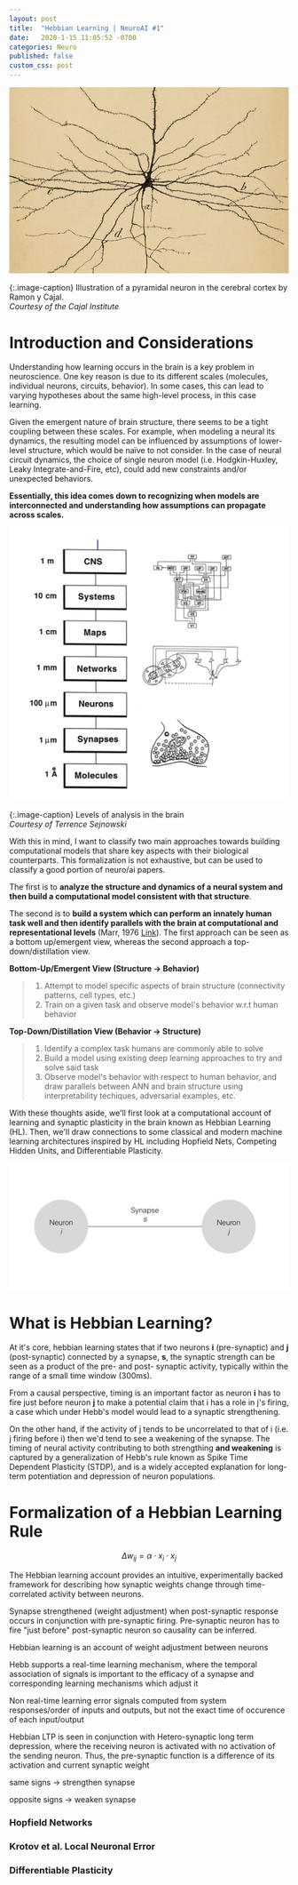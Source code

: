 ```yaml
---
layout: post
title:  "Hebbian Learning | NeuroAI #1"
date:   2020-1-15 11:05:52 -0700
categories: Neuro
published: false
custom_css: post
---
```

[![](/assets/pyramidal.jpg)](/assets/pyramidal.jpg)


{:.image-caption}
Illustration of a pyramidal neuron in the cerebral cortex by Ramon y Cajal. <br/>*Courtesy of the Cajal Institute*


# Introduction and Considerations

Understanding how learning occurs in the brain is a key problem in neuroscience. One key reason is due to its different scales (molecules, individual neurons, circuits, behavior). In some cases, this can lead to varying hypotheses about the same high-level process, in this case learning.

Given the emergent nature of brain structure, there seems to be a tight coupling between these scales. For example, when modeling a neural its dynamics, the resulting model can be influenced by assumptions of lower-level structure, which would be naïve to not consider. In the case of neural circuit dynamics, the choice of single neuron model (i.e. Hodgkin-Huxley, Leaky Integrate-and-Fire, etc), could add new constraints and/or unexpected behaviors. 

**Essentially, this idea comes down to recognizing when models are interconnected and understanding how assumptions can propagate across scales.**

[![](/assets/levels.png)](/assets/pyramidal.levels.png)

{:.image-caption}
Levels of analysis in the brain <br/>*Courtesy of Terrence Sejnowski*



With this in mind, I want to classify two main approaches towards building computational models that share key aspects with their biological counterparts. This formalization is not exhaustive, but can be used to classify a good portion of neuro/ai papers.

The first is to **analyze the structure and dynamics of a neural system and then build a computational model consistent with that structure**. 

The second is to **build a system which can perform an innately human task well and then identify parallels with the brain at computational and representational levels** (Marr, 1976 [Link](https://dspace.mit.edu/handle/1721.1/5782)). The first approach can be seen as a bottom up/emergent view, whereas the second approach a top-down/distillation view.

<strong><span class="orange">Bottom-Up/Emergent View (Structure → Behavior)</span></strong>
>1. Attempt to model specific aspects of brain structure (connectivity patterns, cell types, etc.)
>2. Train on a given task and observe model's behavior w.r.t human behavior

<strong><span class="orange">Top-Down/Distillation View (Behavior → Structure)</span></strong>
>1. Identify a complex task humans are commonly able to solve
>2. Build a model using existing deep learning approaches to try and solve said task
>3. Observe model's behavior with respect to human behavior, and draw parallels between ANN and brain structure using interpretability techiques, adversarial examples, etc. 


<!-- An common approach to trying to build systems which performa is to use existing machine learning opposed to identifying what processes occur in the brain (i.e. object detection, planning) and attempting to emulate high-level behavior. For example, we see this displayed in works looking at parallels between CNNs and visio-cortical processing. Where instead of trying modeling the visual cortex by trying to model cortical neurons and connectivity patterns directly, we use our standard deep CNN architectures and observe if there are computational properties that arise similar to the visual cortex, such as edge detection and higher level processing as a function of layer depth. [https://arxiv.org/pdf/2001.07092.pdf](https://arxiv.org/pdf/2001.07092.pdf) -->

With these thoughts aside, we'll first look at a computational account of learning and synaptic plasticity in the brain known as Hebbian Learning (HL). Then, we'll draw connections to some classical and modern machine learning architectures inspired by HL including Hopfield Nets, Competing Hidden Units, and Differentiable Plasticity. 

![](/assets/hebb.png)

# What is Hebbian Learning?
At it's core, hebbian learning states that if two neurons <strong><span class="green underlit">i</span></strong> (pre-synaptic) and <strong><span class="green underlit">j</span></strong> (post-synaptic) connected by a synapse, <strong><span class="green underlit">s</span></strong>, the synaptic strength can be seen as a product of the pre- and post- synaptic activity, typically within the range of a small time window (300ms). 

From a causal perspective, timing is an important factor as neuron <strong><span class="green underlit">i</span></strong> has to fire just before neuron <strong><span class="green underlit">j</span></strong> to make a potential claim that i has a role in j's firing, a case which under Hebb's model would lead to a synaptic strengthening. 

On the other hand, if the activity of j tends to be uncorrelated to that of i (i.e. j firing before i) then we'd tend to see a weakening of the synapse. The timing of neural activity contributing to both strengthing **and weakening** is captured by a generalization of Hebb's rule known as Spike Time Dependent Plasticity (STDP), and is a widely accepted explanation for long-term potentiation and depression of neuron populations.

# Formalization of a Hebbian Learning Rule

$$ 
\Delta w_{ij} = \alpha \cdot x_i \cdot x_j
$$

The Hebbian learning account provides an intuitive, experimentally backed framework for describing how synaptic weights change through time-correlated activity between neurons. 

Synapse strengthened (weight adjustment) when post-synaptic response occurs in conjunction with pre-synaptic firing. Pre-synaptic neuron has to fire "just before" post-synaptic neuron so causality can be inferred.

Hebbian learning is an account of weight adjustment between neurons

Hebb supports a real-time learning mechanism, where the temporal association of signals is important to the efficacy of a synapse and corresponding learning mechanisms which adjust it

Non real-time learning error signals computed from system responses/order of inputs and outputs, but not the exact time of occurence of each input/output 

Hebbian LTP is seen in conjunction with Hetero-synaptic long term depression, where the receiving neuron is activated with no activation of the sending neuron. Thus, the pre-synaptic function is a difference of its activation and current synaptic weight

same signs → strengthen synapse

opposite signs → weaken synapse

### Hopfield Networks

### Krotov et al. Local Neuronal Error

### Differentiable Plasticity

